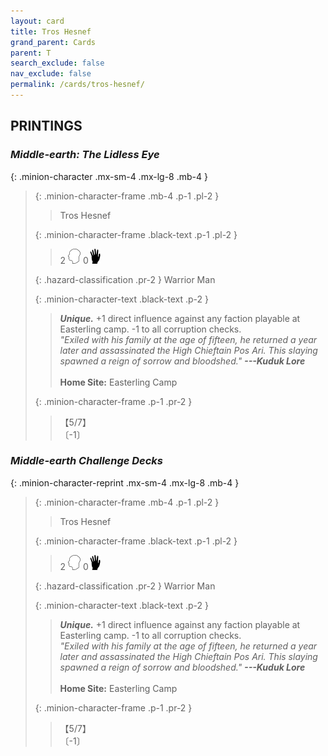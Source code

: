 ```yaml
---
layout: card
title: Tros Hesnef
grand_parent: Cards
parent: T
search_exclude: false
nav_exclude: false
permalink: /cards/tros-hesnef/
---
```


## PRINTINGS


### _Middle-earth: The Lidless Eye_

{: .minion-character .mx-sm-4 .mx-lg-8 .mb-4 }
> {: .minion-character-frame .mb-4 .p-1 .pl-2 }
> > <div class="hazard-mp"></div>
> > <div class="card-name">Tros Hesnef</div>
>
> {: .minion-character-frame .black-text .p-1 .pl-2 }
> > 2 ![](/assets/images/mind.svg) 0![](/assets/images/di.svg)
>
> {: .hazard-classification .pr-2 }
> Warrior Man
>
> {: .minion-character-text .black-text .p-2 }
> > _**Unique.**_ +1 direct influence against any faction playable at Easterling camp. -1 to all corruption checks. <br>_"Exiled with his family at the age of fifteen, he returned a year later and assassinated the High Chieftain Pos Ari. This slaying spawned a reign of sorrow and bloodshed."_ ***---&#65279;Kuduk Lore***  <br><br>**Home Site:** Easterling Camp 
>
> {: .minion-character-frame .p-1 .pr-2 }
> > <div class="card-shield">【5/7】</div>
> > <div class="card-corruption-white">〔-1〕</div>

### _Middle-earth Challenge Decks_

{: .minion-character-reprint .mx-sm-4 .mx-lg-8 .mb-4 }
> {: .minion-character-frame .mb-4 .p-1 .pl-2 }
> > <div class="hazard-mp"></div>
> > <div class="card-name">Tros Hesnef</div>
>
> {: .minion-character-frame .black-text .p-1 .pl-2 }
> > 2 ![](/assets/images/mind.svg) 0![](/assets/images/di.svg)
>
> {: .hazard-classification .pr-2 }
> Warrior Man
>
> {: .minion-character-text .black-text .p-2 }
> > _**Unique.**_ +1 direct influence against any faction playable at Easterling camp. -1 to all corruption checks. <br>_"Exiled with his family at the age of fifteen, he returned a year later and assassinated the High Chieftain Pos Ari. This slaying spawned a reign of sorrow and bloodshed."_ ***---&#65279;Kuduk Lore***  <br><br>**Home Site:** Easterling Camp 
>
> {: .minion-character-frame .p-1 .pr-2 }
> > <div class="card-shield">【5/7】</div>
> > <div class="card-corruption-white">〔-1〕</div>
